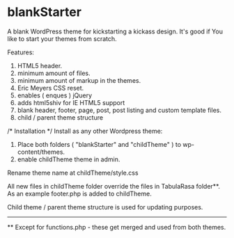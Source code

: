 blankStarter
============

A blank WordPress theme for kickstarting a kickass design.
It's good if You like to start your themes from scratch.

Features:
1. HTML5 header.
2. minimum amount of files.
3. minimum amount of markup in the themes.
4. Eric Meyers CSS reset.
5. enables ( enques ) jQuery
6. adds html5shiv for IE HTML5 support
7. blank header, footer, page, post, post listing and custom template files.
8. child / parent theme structure 

/* Installation */
Install as any other Wordpress theme:
1) Place both folders ( "blankStarter" and "childTheme" ) to wp-content/themes.
2) enable childTheme theme in admin.

Rename theme name at childTheme/style.css

All new files in childTheme folder override the files in TabulaRasa folder**.
As an example footer.php is added to childTheme.

Child theme / parent theme structure is used for updating purposes.
___
** Except for functions.php - these get merged and used from both themes.





